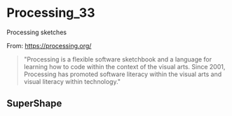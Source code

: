 # Processing_33
Processing sketches

From: https://processing.org/

>"Processing is a flexible software sketchbook and a language for learning how to code within the context of the visual arts. Since 2001, Processing has promoted software literacy within the visual arts and visual literacy within technology."

## SuperShape
